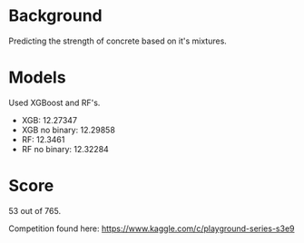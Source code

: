 # Background
Predicting the strength of concrete based on it's mixtures. 

# Models
Used XGBoost and RF's.
- XGB: 12.27347
- XGB no binary: 12.29858
- RF: 12.3461
- RF no binary: 12.32284

# Score
53 out of 765.

Competition found here: https://www.kaggle.com/c/playground-series-s3e9









